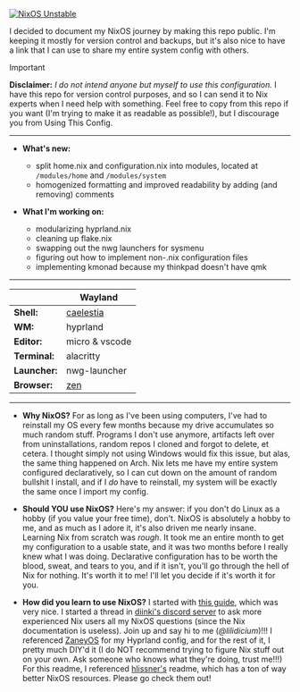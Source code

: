 [![NixOS Unstable](https://img.shields.io/badge/NixOS-24.05-blue.svg?style=flat-square&logo=NixOS&logoColor=white)](https://nixos.org)

I decided to document my NixOS journey by making this repo public. I'm keeping it
mostly for version control and backups, but it's also nice to have a link that
I can use to share my entire system config with others.

> [!IMPORTANT]
> **Disclaimer:** _I do not intend anyone but myself to use this configuration._
> I have this repo for version control purposes, and so I can send it to Nix
> experts when I need help with something. Feel free to copy from this repo if
> you want (I'm trying to make it as readable as possible!), but I discourage
> you from Using This Config.
------
+ **What's new:**
  - split home.nix and configuration.nix into modules, 
    located at `/modules/home` and `/modules/system`
  - homogenized formatting and improved readability by 
    adding (and removing) comments

+ **What I'm working on:**
  - modularizing hyprland.nix
  - cleaning up flake.nix
  - swapping out the nwg launchers for sysmenu
  - figuring out how to implement non-.nix configuration files
  - implementing kmonad because my thinkpad doesn't have qmk

------
|               | Wayland                 |
|---------------|-------------------------|
| **Shell:**    | [caelestia][caelestia]  |
| **WM:**       | hyprland                |
| **Editor:**   | micro & vscode          |
| **Terminal:** | alacritty               |
| **Launcher:** | nwg-launcher            |
| **Browser:**  | [zen][zen]              |

-----

+ **Why NixOS?**
  For as long as I've been using computers, I've had to reinstall my OS
  every few months because my drive accumulates so much random stuff.
  Programs I don't use anymore, artifacts left over from uninstallations,
  random repos I cloned and forgot to delete, et cetera. I thought simply
  not using Windows would fix this issue, but alas, the same thing happened
  on Arch. Nix lets me have my entire system configured declaratively, so 
  I can cut down on the amount of random bullshit I install, and if I *do*
  have to reinstall, my system will be exactly the same once I import my
  config.

+ **Should YOU use NixOS?**
  Here's my answer: if you don't do Linux as a hobby (if you value your
  free time), don't. NixOS is absolutely a hobby to me, and as much as I
  adore it, it's also driven me nearly insane. Learning Nix from scratch
  was *rough*. It took me an entire month to get my configuration to a
  usable state, and it was two months before I really knew what I was
  doing. Declarative configuration has to be worth the blood, sweat, and
  tears to you, and if it isn't, you'll go through the hell of Nix for
  nothing. It's worth it to me! I'll let you decide if it's worth it 
  for you.

+ **How did you learn to use NixOS?**
  I started with [this guide][guide], which was very nice. I started a thread
  in [diinki's discord server][discord] to ask more experienced Nix users all my
  NixOS questions (since the Nix documentation is useless). Join up and
  say hi to me (*@lilidicium*)!!! I referenced [ZaneyOS][zaneyos] for my Hyprland
  config, and for the rest of it, I pretty much DIY'd it (I do NOT
  recommend trying to figure Nix stuff out on your own. Ask someone who
  knows what they're doing, trust me!!!) For this readme, I referenced 
  [hlissner's][hlissner] readme, which has a ton of way better NixOS resources.
  Please go check them out!

[zen]: https://zen-browser.app/
[caelestia]: https://github.com/caelestia-dots/shell
[hlissner]: https://github.com/hlissner/dotfiles
[zaneyos]: https://gitlab.com/Zaney/zaneyos
[guide]: https://nixos-and-flakes.thiscute.world/
[discord]: https://discord.gg/JnZNJy9BPk
